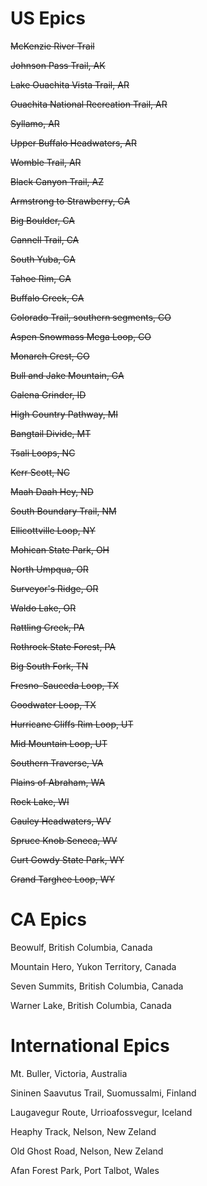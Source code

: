# US Epics
~~McKenzie River Trail~~

~~Johnson Pass Trail, AK~~

~~Lake Ouachita Vista Trail, AR~~

~~Ouachita National Recreation Trail, AR~~

~~Syllamo, AR~~

~~Upper Buffalo Headwaters, AR~~

~~Womble Trail, AR~~

~~Black Canyon Trail, AZ~~

~~Armstrong to Strawberry, CA~~

~~Big Boulder, CA~~

~~Cannell Trail, CA~~

~~South Yuba, CA~~

~~Tahoe Rim, CA~~

~~Buffalo Creek, CA~~

~~Colorado Trail, southern segments, CO~~

~~Aspen Snowmass Mega Loop, CO~~

~~Monarch Crest, CO~~

~~Bull and Jake Mountain, GA~~

~~Galena Grinder, ID~~

~~High Country Pathway, MI~~

~~Bangtail Divide, MT~~

~~Tsali Loops, NC~~

~~Kerr Scott, NC~~

~~Maah Daah Hey, ND~~

~~South Boundary Trail, NM~~

~~Ellicottville Loop, NY~~

~~Mohican State Park, OH~~

~~North Umpqua, OR~~

~~Surveyor's Ridge, OR~~

~~Waldo Lake, OR~~

~~Rattling Creek, PA~~

~~Rothrock State Forest, PA~~

~~Big South Fork, TN~~

~~Fresno-Sauceda Loop, TX~~

~~Goodwater Loop, TX~~

~~Hurricane Cliffs Rim Loop, UT~~

~~Mid Mountain Loop, UT~~

~~Southern Traverse, VA~~

~~Plains of Abraham, WA~~

~~Rock Lake, WI~~

~~Gauley Headwaters, WV~~

~~Spruce Knob Seneca, WV~~

~~Curt Gowdy State Park, WY~~

~~Grand Targhee Loop, WY~~

# CA Epics

Beowulf, British Columbia, Canada

Mountain Hero, Yukon Territory, Canada

Seven Summits, British Columbia, Canada

Warner Lake, British Columbia, Canada

# International Epics

Mt. Buller, Victoria, Australia

Sininen Saavutus Trail, Suomussalmi, Finland

Laugavegur Route, Urrioafossvegur, Iceland

Heaphy Track, Nelson, New Zeland

Old Ghost Road, Nelson, New Zeland

Afan Forest Park, Port Talbot, Wales
